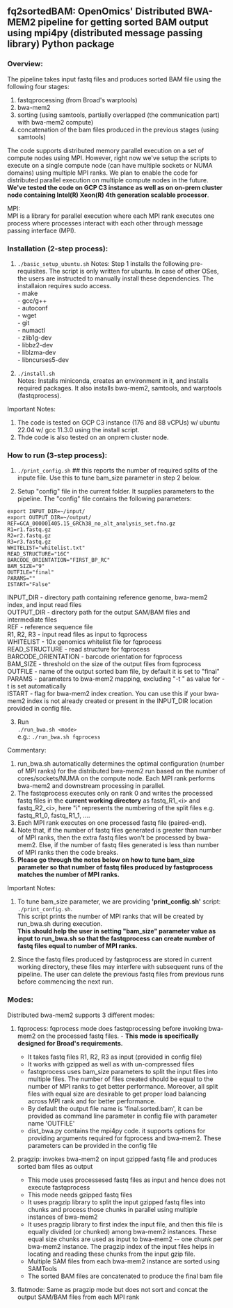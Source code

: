 ## fq2sortedBAM: OpenOmics' Distributed BWA-MEM2 pipeline for getting sorted BAM output using mpi4py (distributed message passing library) Python package
### Overview:
The pipeline takes input fastq files and produces sorted BAM file using the following four stages:  
1. fastqprocessing (from Broad's warptools)  
2. bwa-mem2  
3. sorting (using samtools, partially overlapped (the communication part) with bwa-mem2 compute)  
4. concatenation of the bam files produced in the previous stages (using samtools)  

The code supports distributed memory parallel execution on a set of compute nodes using MPI. However, right now we've setup the scripts to execute on a single compute node (can have multiple sockets or NUMA domains) using multiple MPI ranks. We plan to enable the code for distributed parallel execution on multiple compute nodes in the future.   
**We've tested the code on GCP C3 instance as well as on on-prem cluster node containing Intel(R) Xeon(R) 4th generation scalable processor**.

MPI:  
MPI is a library for parallel execution where each MPI rank executes one process where processes interact with each other through message passing interface (MPI). 


### Installation (2-step process):
1. ```./basic_setup_ubuntu.sh```
Notes: Step 1 installs the following pre-requisites. The script is only written for ubuntu. In case of other OSes, the users are instructed to manually install these dependencies. The installaion requires sudo access.  
       - make  
       - gcc/g++  
       - autoconf  
       - wget  
       - git  
       - numactl  
       - zlib1g-dev  
       - libbz2-dev  
       - liblzma-dev  
       - libncurses5-dev  

2. ```./install.sh```  
Notes:  Installs miniconda, creates an environment in it, and installs required packages. It also installs bwa-mem2, samtools, and warptools (fastqprocess).  

Important Notes:
1. The code is tested on GCP C3 instance (176 and 88 vCPUs) w/ ubuntu 22.04 w/ gcc 11.3.0 using the install script.
2. Thde code is also tested on an onprem cluster node.

### How to run (3-step process):  
1. ```./print_config.sh```   ## this reports the number of required splits of the inpute file. Use this to tune bam_size parameter in step 2 below.

2. Setup "config" file in the current folder. It supplies parameters to the pipeline. The "config" file contains the following parameters:  
```
export INPUT_DIR=~/input/
export OUTPUT_DIR=~/output/
REF=GCA_000001405.15_GRCh38_no_alt_analysis_set.fna.gz
R1=r1.fastq.gz
R2=r2.fastq.gz
R3=r3.fastq.gz
WHITELIST="whitelist.txt"
READ_STRUCTURE="16C"
BARCODE_ORIENTATION="FIRST_BP_RC"
BAM_SIZE="9"
OUTFILE="final"
PARAMS=""
ISTART="False"
```

INPUT_DIR - directory path containing reference genome, bwa-mem2 index, and input read files  
OUTPUT_DIR - directory path for the output SAM/BAM files and intermediate files  
REF - reference sequence file  
R1, R2, R3 - input read files as input to fqprocess  
WHITELIST - 10x genomics whitelist file for fqprocess  
READ_STRUCTURE - read structure for fqprocess  
BARCODE_ORIENTATION - barcode orientation for fqprocess  
BAM_SIZE - threshold on the size of the output files from fqprocess  
OUTFILE - name of the output sorted bam file, by default it is set to "final"  
PARAMS - parameters to bwa-mem2 mapping, excluding "-t <threads>" as value for -t is set automatically  
ISTART    - flag for bwa-mem2 index creation. You can use this if your bwa-mem2 index is not already created or present in the INPUT_DIR location provided in config file.  

3. Run  
```./run_bwa.sh <mode>```  
e.g.: ```./run_bwa.sh fqprocess```  

Commentary:  
1. run_bwa.sh automatically determines the optimal configuration (number of MPI ranks) for the distributed bwa-mem2 run based on the number of cores/sockets/NUMA on the compute node. Each MPI rank performs bwa-mem2 and downstream processing in parallel.  
2. The fastqprocess executes only on rank 0 and writes the processed fastq files in the **current working directory** as fastq\_R1\_\<i\> and fastq\_R2\_\<i\>, here "i" represents the numbering of the split files e.g. fastq\_R1\_0, fastq\_R1\_1, ....  
3. Each MPI rank executes on one processed fastq file (paired-end).
4. Note that, if the number of fastq files generated is greater than number of MPI ranks, then the extra fastq files won't be processed by bwa- mem2. Else, if the number of fastq files generated is less than number of MPI ranks then the code breaks.  
5. **Please go through the notes below on how to tune bam_size parameter so that number of fastq files produced by fastqprocess matches the number  of MPI ranks.**  

Important Notes:  
1. To tune bam_size parameter, we are providing **'print_config.sh'** script: ```./print_config.sh```.  
This script prints the number of MPI ranks that will be created by run_bwa.sh during execution.  
**This should help the user in setting "bam_size" parameter value as input to run_bwa.sh so that the fastqprocess can create number of fastq files equal to number of MPI ranks.**   

2. Since the fastq files produced by fastqprocess are stored in current working directory, these files may interfere with subsequent runs of the pipeline. The user can delete the previous fastq files from previous runs before commencing the next run.  

### Modes:  
Distributed bwa-mem2 supports 3 different modes:  
1. fqprocess: fqprocess mode does fastqprocessing before invoking bwa-mem2 on the processed fastq files.   - **This mode is specifically designed for Broad's requirements.**  
   - It takes fastq files R1, R2, R3 as input (provided in config file)  
   - It works with gzipped as well as with un-compressed files  
   - fastqprocess uses bam_size parameters to split the input files into multiple files. The number of files created should be equal to the number of  MPI ranks to get better performance. Moreover, all split files with equal size are desirable to get proper load balancing across MPI rank and for better performance.  
   - By default the output file name is 'final.sorted.bam', it can be provided as command line parameter in config file with parameter name 'OUTFILE'  
   - dist_bwa.py contains the mpi4py code. it supports options for providing arguments required for fqprocess and bwa-mem2. These parameters can be provided in the config file  

2. pragzip: invokes bwa-mem2 on input gzipped fastq file and produces sorted bam files as output
   - This mode uses processesed fastq files as input and hence does not execute fastqprocess
   - This mode needs gzipped fastq files  
   - It uses pragzip library to split the input gzipped fastq files into chunks and process those chunks in parallel using multiple instances of bwa-mem2  
   - It uses pragzip library to first index the input file, and then this file is equally divided (or chunked) among bwa-mem2 instances. These equal size chunks are used as input to bwa-mem2 -- one chunk per bwa-mem2 instance. The pragzip index of the input files helps in locating and reading these chunks from the input gzip file.  
   - Multiple SAM files from each bwa-mem2 instance are sorted using SAMTools  
   - The sorted BAM files are concatenated to produce the final bam file  

4. flatmode: Same as pragzip mode but does not sort and concat the output SAM/BAM files from each MPI rank  
